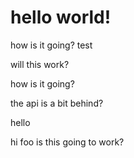 # hello world!

how is it going? test

will this work?

how is it going?

the api is a bit behind?

hello

hi foo is this going to work?